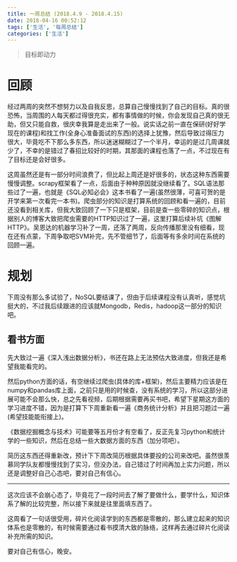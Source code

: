 ```yaml
---
title: 一周总结 (2018.4.9 - 2018.4.15)
date: 2018-04-16 00:52:12
tags: ['生活', '每周总结']
categories: ['生活']
---
```


> 目标即动力


# 回顾

经过两周的突然不想努力以及自我反思，总算自己慢慢找到了自己的目标。真的很恐怖，当周围的人每天都过得很充实，都有事情做的时候，你会发现自己真的很无助，但又只能自救，很庆幸我算是走出来了一般。说实话之前一直在保研(好好学现在的课程)和找工作(全身心准备面试的东西)的选择上犹豫，然后导致过得压力很大，毕竟吃不下那么多东西，所以迷迷糊糊过了一个半月，幸运的是过几周课就少了，不幸的是错过了春招比较好的时期，其那面的课程也落了一点，不过现在有了目标还是会好很多。

这周虽然还是有一部分时间浪费了，但比起上周还是好很多的，状态这种东西需要慢慢调整。scrapy框架看了一点，后面由于种种原因就没继续看了。SQL语法那些过了一遍，也就是《SQL必知必会》这本书看了一遍(虽然很薄，可喜可贺的是开学来第一次看完一本书)。爬虫部分的知识是打算系统的回顾和看一遍的，目前还没看到相关库，但我大致回顾了一下只是框架，目前是查一些零碎的知识点，根据别人的博客大致把爬虫需要的HTTP知识过了一遍，这里打算后续补坑《图解HTTP》。吴恩达的机器学习补了一周，还落了两周，反向传播那里没有细看，现在还有点蒙，下周争取吧SVM补完，先不管细节了，后面等有多余时间在系统的回顾一遍。

# 规划

下周没有那么多试验了，NoSQL要结课了，但由于后续课程没有认真听，感觉坑挺大的，不过我后续跟进的应该就Mongodb，Redis，hadoop这一部分的知识吧。

## 看书方面

先大致过一遍《深入浅出数据分析》，书还在路上无法预估大致进度，但我还是希望我能看完的。

然后python方面的话，有空继续过爬虫(具体的库+框架)，然后主要精力应该是在numpy和pandas库上面，之前只是用的时候查，没有系统的学习，所以这部分进展可能不会那么快，总之先看视频，后期根据需要再买书吧，希望下星期这方面的学习进度不错，因为是打算下下周重新看一遍《商务统计分析》并且把习题过一遍(希望技能能衔接上)。

《数据挖掘概念与技术》可能要等五月份才有空看了，反正先复习python和统计学的一些知识，然后在总结一些大数据方面的东西（加分项吧）。

简历这东西还得重新改，预计下下周改简历根据具体要投的公司来改吧。虽然很羡慕同学队友都慢慢找到了实习，但没办法，自己错过了时间再加上实力问题，所以还是调整好自己心态吧，要对自己有信心。

---

这次应该不会崩心态了，毕竟花了一段时间去了解了要做什么，要学什么，知识体系了解的比较完整，所以接下来就是往里面填东西了。

这周看了一句话很受用，碎片化阅读学到的东西都是零散的，那么建立起来的知识体系也是零散的，有时候需要通过看书摸清大致的脉络，这样再去通过碎片化阅读补充所需的知识。

要对自己有信心，晚安。

